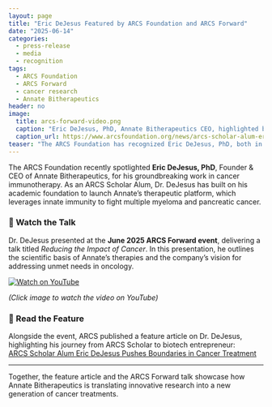 ```yaml
---
layout: page
title: "Eric DeJesus Featured by ARCS Foundation and ARCS Forward"
date: "2025-06-14"
categories:
  - press-release
  - media
  - recognition
tags:
  - ARCS Foundation
  - ARCS Forward
  - cancer research
  - Annate Bitherapeutics
header: no
image:
  title: arcs-forward-video.png
  caption: "Eric DeJesus, PhD, Annate Bitherapeutics CEO, highlighted by ARCS Foundation."
  caption_url: https://www.arcsfoundation.org/news/arcs-scholar-alum-eric-dejesus-pushes-boundaries-cancer-treatment
teaser: "The ARCS Foundation has recognized Eric DeJesus, PhD, both in a feature article and through his June 2025 ARCS Forward talk on reducing the impact of cancer."
---
```


The ARCS Foundation recently spotlighted **Eric DeJesus, PhD**, Founder & CEO of Annate Bitherapeutics, for his groundbreaking work in cancer immunotherapy. As an ARCS Scholar Alum, Dr. DeJesus has built on his academic foundation to launch Annate’s therapeutic platform, which leverages innate immunity to fight multiple myeloma and pancreatic cancer. <!--more-->

### 🎥 Watch the Talk  
Dr. DeJesus presented at the **June 2025 ARCS Forward event**, delivering a talk titled *Reducing the Impact of Cancer*. In this presentation, he outlines the scientific basis of Annate’s therapies and the company’s vision for addressing unmet needs in oncology.  

[![Watch on YouTube](https://img.youtube.com/vi/zOhNILCmZ-s/0.jpg)](https://www.youtube.com/watch?v=zOhNILCmZ-s)

*(Click image to watch the video on YouTube)*

### 📖 Read the Feature  
Alongside the event, ARCS published a feature article on Dr. DeJesus, highlighting his journey from ARCS Scholar to biotech entrepreneur:  
[ARCS Scholar Alum Eric DeJesus Pushes Boundaries in Cancer Treatment](https://www.arcsfoundation.org/news/arcs-scholar-alum-eric-dejesus-pushes-boundaries-cancer-treatment)

---

Together, the feature article and the ARCS Forward talk showcase how Annate Bitherapeutics is translating innovative research into a new generation of cancer treatments.
